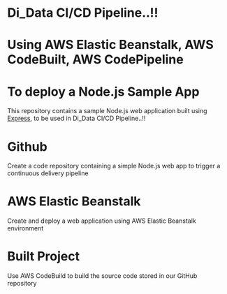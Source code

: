 # Di_Data CI/CD Pipeline..!!
# Using AWS Elastic Beanstalk, AWS CodeBuilt, AWS CodePipeline
# To deploy a Node.js Sample App

This repository contains a sample Node.js web application built using [Express](https://expressjs.com/), to be used in Di_Data CI/CD Pipeline..!!

# Github

Create a code repository containing a simple Node.js web app to trigger a continuous delivery pipeline

# AWS Elastic Beanstalk

Create and deploy a web application using AWS Elastic Beanstalk environment

# Built Project

Use AWS CodeBuild to build the source code stored in our GitHub repository



